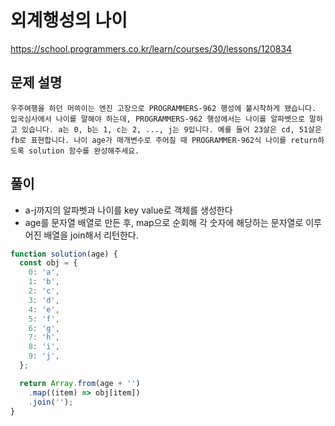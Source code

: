 # 외계행성의 나이

https://school.programmers.co.kr/learn/courses/30/lessons/120834

## 문제 설명

```
우주여행을 하던 머쓱이는 엔진 고장으로 PROGRAMMERS-962 행성에 불시착하게 됐습니다. 입국심사에서 나이를 말해야 하는데, PROGRAMMERS-962 행성에서는 나이를 알파벳으로 말하고 있습니다. a는 0, b는 1, c는 2, ..., j는 9입니다. 예를 들어 23살은 cd, 51살은 fb로 표현합니다. 나이 age가 매개변수로 주어질 때 PROGRAMMER-962식 나이를 return하도록 solution 함수를 완성해주세요.
```

## 풀이

- a-j까지의 알파벳과 나이를 key value로 객체를 생성한다
- age를 문자열 배열로 만든 후, map으로 순회해 각 숫자에 해당하는 문자열로 이루어진 배열을 join해서 리턴한다.

```javascript
function solution(age) {
  const obj = {
    0: 'a',
    1: 'b',
    2: 'c',
    3: 'd',
    4: 'e',
    5: 'f',
    6: 'g',
    7: 'h',
    8: 'i',
    9: 'j',
  };

  return Array.from(age + '')
    .map((item) => obj[item])
    .join('');
}
```
